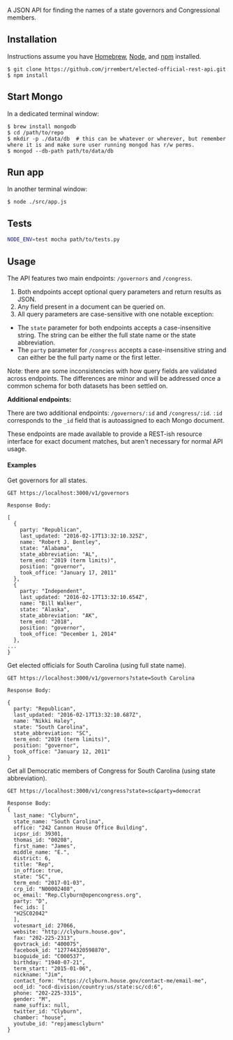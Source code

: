 A JSON API for finding the names of a state governors and Congressional members.

## Installation

Instructions assume you have [Homebrew](http://brew.sh/), [Node](https://nodejs.org/en/), and [npm](https://www.npmjs.com/) installed.

```
$ git clone https://github.com/jrrembert/elected-official-rest-api.git
$ npm install
```

## Start Mongo

In a dedicated terminal window: 

```
$ brew install mongodb
$ cd /path/to/repo
$ mkdir -p ./data/db  # this can be whatever or wherever, but remember where it is and make sure user running mongod has r/w perms.
$ mongod --db-path path/to/data/db
```

## Run app

In another terminal window:

```
$ node ./src/app.js
```

## Tests

```bash
NODE_ENV=test mocha path/to/tests.py
```

## Usage

The API features two main endpoints: `/governors` and `/congress`. 

1. Both endpoints accept optional query parameters and return results as JSON.
2. Any field present in a document can be queried on.
3. All query parameters are case-sensitive with one notable exception:
  * The `state` parameter for both endpoints accepts a case-insensitive string. The string can be either the full state name or the state abbreviation.
  * The `party` parameter for `/congress` accepts a case-insensitive string and can either be the full party name or the first letter.

Note: there are some inconsistencies with how query fields are validated across endpoints. The differences are minor and will be addressed once a common schema for both datasets has been settled on.

**Additional endpoints:**

There are two additional endpoints: `/governors/:id` and `/congress/:id`. `:id` corresponds to the `_id` field that is autoassigned to each Mongo document.

These endpoints are made available to provide a REST-ish resource interface for exact document matches, but aren't necessary for normal API usage.





#### Examples

Get governors for all states.

```
GET https://localhost:3000/v1/governors

Response Body:

[
  {
    party: "Republican",
    last_updated: "2016-02-17T13:32:10.325Z",
    name: "Robert J. Bentley",
    state: "Alabama",
    state_abbreviation: "AL",
    term_end: "2019 (term limits)",
    position: "governor",
    took_office: "January 17, 2011"
  },
  {
    party: "Independent",
    last_updated: "2016-02-17T13:32:10.654Z",
    name: "Bill Walker",
    state: "Alaska",
    state_abbreviation: "AK",
    term_end: "2018",
    position: "governor",
    took_office: "December 1, 2014"
  },
...
}
```

Get elected officials for South Carolina (using full state name).

```
GET https://localhost:3000/v1/governors?state=South Carolina

Response Body:

{
  party: "Republican",
  last_updated: "2016-02-17T13:32:10.687Z",
  name: "Nikki Haley",
  state: "South Carolina",
  state_abbreviation: "SC",
  term_end: "2019 (term limits)",
  position: "governor",
  took_office: "January 12, 2011"
}
```

Get all Democratic members of Congress for South Carolina (using state abbreviation).

```
GET https://localhost:3000/v1/congress?state=sc&party=democrat 

Response Body:
{
  last_name: "Clyburn",
  state_name: "South Carolina",
  office: "242 Cannon House Office Building",
  icpsr_id: 39301,
  thomas_id: "00208",
  first_name: "James",
  middle_name: "E.",
  district: 6,
  title: "Rep",
  in_office: true,
  state: "SC",
  term_end: "2017-01-03",
  crp_id: "N00002408",
  oc_email: "Rep.Clyburn@opencongress.org",
  party: "D",
  fec_ids: [
  "H2SC02042"
  ],
  votesmart_id: 27066,
  website: "http://clyburn.house.gov",
  fax: "202-225-2313",
  govtrack_id: "400075",
  facebook_id: "127744320598870",
  bioguide_id: "C000537",
  birthday: "1940-07-21",
  term_start: "2015-01-06",
  nickname: "Jim",
  contact_form: "https://clyburn.house.gov/contact-me/email-me",
  ocd_id: "ocd-division/country:us/state:sc/cd:6",
  phone: "202-225-3315",
  gender: "M",
  name_suffix: null,
  twitter_id: "Clyburn",
  chamber: "house",
  youtube_id: "repjamesclyburn"
}
```

